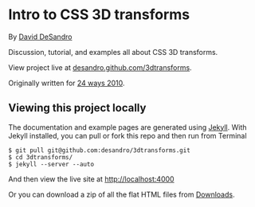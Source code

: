 Intro to CSS 3D transforms
==========================

By [David DeSandro](http://desandro.com)

Discussion, tutorial, and examples all about CSS 3D transforms.

View project live at [desandro.github.com/3dtransforms](http://desandro.github.com/3dtransforms).

Originally written for [24 ways 2010](http://24ways.org/2010).

Viewing this project locally
----------------------------

The documentation and example pages are generated using [Jekyll](https://github.com/mojombo/jekyll/wiki). With Jekyll installed, you can pull or fork this repo and then run from Terminal

    $ git pull git@github.com:desandro/3dtransforms.git
    $ cd 3dtransforms/
    $ jekyll --server --auto

And then view the live site at [http://localhost:4000]([http://localhost:4000]) 
    
Or you can download a zip of all the flat HTML files from [Downloads](https://github.com/desandro/3dtransforms/archives/gh-pages).
